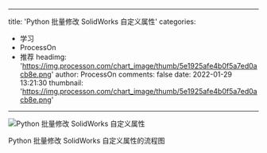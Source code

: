 
---
title: 'Python 批量修改 SolidWorks 自定义属性'
categories: 
 - 学习
 - ProcessOn
 - 推荐
headimg: 'https://img.processon.com/chart_image/thumb/5e1925afe4b0f5a7ed0acb8e.png'
author: ProcessOn
comments: false
date: 2022-01-29 13:21:30
thumbnail: 'https://img.processon.com/chart_image/thumb/5e1925afe4b0f5a7ed0acb8e.png'
---

<div>   
<img class="thumb" alt="Python 批量修改 SolidWorks 自定义属性" src="https://img.processon.com/chart_image/thumb/5e1925afe4b0f5a7ed0acb8e.png" referrerpolicy="no-referrer">
<p>Python 批量修改 SolidWorks 自定义属性的流程图</p>  
</div>
            